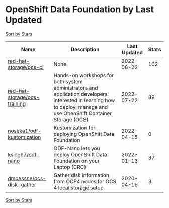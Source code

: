 # OpenShift Data Foundation by Last Updated

[Sort by Stars](OpenShift%20Data%20Foundation.Stars.md)

Name | Description | Last Updated | Stars 
--- | --- | --- | --- 
[red-hat-storage/ocs-ci](https://github.com/red-hat-storage/ocs-ci) | None | 2022-08-22 | 102 
[red-hat-storage/ocs-training](https://github.com/red-hat-storage/ocs-training) | Hands-on workshops for both system administrators and application developers interested in learning how to deploy, manage and use OpenShift Container Storage (OCS) | 2022-07-22 | 89 
[noseka1/odf-kustomization](https://github.com/noseka1/odf-kustomization) | Kustomization for deploying OpenShift Data Foundation | 2022-04-15 | 0 
[ksingh7/odf-nano](https://github.com/ksingh7/odf-nano) | ODF-Nano lets you deploy OpenShift Data Foundation on your Laptop (CRC) | 2022-01-13 | 37 
[dmoessne/ocs-disk-gather](https://github.com/dmoessne/ocs-disk-gather) | Gather disk information from OCP4 nodes for OCS 4 local storage setup  | 2020-04-16 | 3 

[Sort by Stars](OpenShift%20Data%20Foundation.Stars.md)
